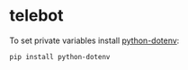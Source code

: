 ﻿# telebot

To set private variables install [python-dotenv](https://pypi.org/project/python-dotenv/):
   ```bash
   pip install python-dotenv
   ```
